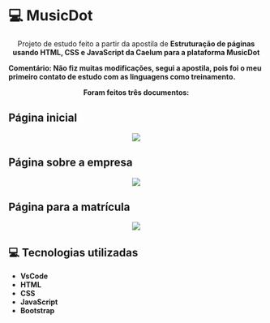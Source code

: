<h1>💻 MusicDot</h1>

<p align="center">Projeto de estudo feito a partir da apostila de <b>Estruturação de páginas usando HTML, CSS e JavaScript<b> da Caelum para a plataforma MusicDot</center> 
<p>Comentário: Não fiz muitas modificações, segui a apostila, pois foi o meu primeiro contato de estudo com as linguagens como treinamento.</p>

<p align="center">Foram feitos três documentos:</center>

<h2>Página inicial</h2>
<p align="center"><img src="https://user-images.githubusercontent.com/79284447/116483325-3afcc100-a85d-11eb-844c-400267949cd1.png"></center>

<h2>Página sobre a empresa</h2>
<p align="center"><img src="https://user-images.githubusercontent.com/79284447/116483330-3b955780-a85d-11eb-8eaa-6e4e4b1c20d7.png"></center>

<h2>Página para a matrícula</h2>
<p align="center"><img src="https://user-images.githubusercontent.com/79284447/116483321-39cb9400-a85d-11eb-9253-0170a1aff9d2.png"></center>

<h2>💻 Tecnologias utilizadas </h2>
<ul>
  <li>VsCode</li>
  <li>HTML</li>
  <li>CSS</li>
  <li>JavaScript</li>
  <li>Bootstrap</li>
</ul>
